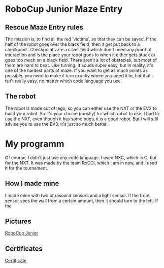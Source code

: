  # RoboCup Junior Maze Entry

## Rescue Maze Entry rules
The mission is, to find all the red 'victims', so that they can be saved. If the half of the robot goes over the black field, then it get put back to a checkpoint. Checkpoints are a silver field which don't need any proof of interaction and is the place your robot goes to when it either gets stuck or goes too much on a black field. There aren't a lot of obstacles, but most of them are hard to beat. Like turning. It souds super easy, but in reality, it's one of the hardest parts of maze. If you want to get as much points as possible, you need to make it turn exactly where you need it to, but that isn't really easy, no matter which code language you use.

## The robot
The robot is made out of lego, so you can either use the NXT or the EV3 to build your robot. So it's your choice (mostly) for which robot to use. I had to use the NXT, even though it has some bugs, it is a good robot. But I will still advise you to use the EV3, it's just so much better.

# My programm
Of course, I didn't just use any code language. I used NXC, which is C, but for the NXT. It was made by the team RoCCI, which I am in now, and I used it for the tournament. 

## How I made mine
I made mine with two ultrasound sensors and a light sensor. If the front sensor sees the wall from a certain amount, then it should turn to the left. If the 


## Pictures
[RoboCup Junior](https://robocup.rocci.net/images/robocup/2024/teilnehmer/DSC04224.JPG)

## Certificates
[Certificate](./assets/img/RoboCupCertificate2024.pdf)
